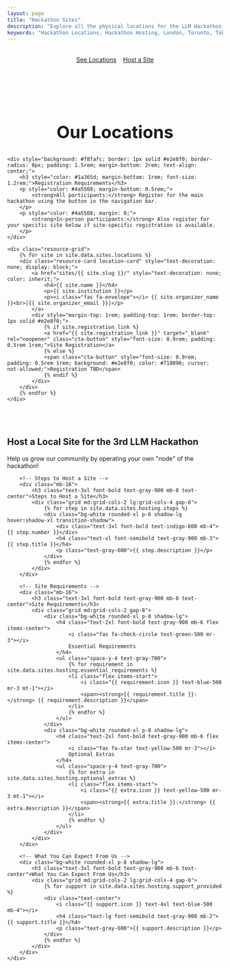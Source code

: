 ```yaml
---
layout: page
title: "Hackathon Sites"
description: "Explore all the physical locations for the LLM Hackathon and learn how to host your own site."
keywords: "Hackathon Locations, Hackathon Hosting, London, Toronto, Tokyo, On-site Hackathon, Venue Information"
---
```


<div style="text-align: center; margin-top: 2rem; display: flex; justify-content: center; gap: 1rem;">
    <a href="#locations" class="cta-button">See Locations</a>
    <a href="#hosting" class="cta-button">Host a Site</a>
</div>

<section id="locations" class="content-section" style="padding-top: 5rem; scroll-margin-top: 100px;">
    <h2 style="text-align: center; font-size: 2.5rem; margin-bottom: 2rem;">Our <span>Locations</span></h2>
    
    <div style="background: #f8fafc; border: 1px solid #e2e8f0; border-radius: 8px; padding: 1.5rem; margin-bottom: 2rem; text-align: center;">
        <h3 style="color: #1a365d; margin-bottom: 1rem; font-size: 1.2rem;">Registration Requirements</h3>
        <p style="color: #4a5568; margin-bottom: 0.5rem;">
            <strong>All participants:</strong> Register for the main hackathon using the button in the navigation bar.
        </p>
        <p style="color: #4a5568; margin: 0;">
            <strong>In-person participants:</strong> Also register for your specific site below if site-specific registration is available.
        </p>
    </div>
    
    <div class="resource-grid">
        {% for site in site.data.sites.locations %}
        <div class="resource-card location-card" style="text-decoration: none; display: block;">
            <a href="sites/{{ site.slug }}/" style="text-decoration: none; color: inherit;">
                <h4>{{ site.name }}</h4>
                <p>{{ site.institution }}</p>
                <p><i class="fas fa-envelope"></i> {{ site.organizer_name }}<br>[{{ site.organizer_email }}]</p>
            </a>
            <div style="margin-top: 1rem; padding-top: 1rem; border-top: 1px solid #e2e8f0;">
                {% if site.registration_link %}
                <a href="{{ site.registration_link }}" target="_blank" rel="noopener" class="cta-button" style="font-size: 0.9rem; padding: 0.5rem 1rem;">Site Registration</a>
                {% else %}
                <span class="cta-button" style="font-size: 0.9rem; padding: 0.5rem 1rem; background: #e2e8f0; color: #718096; cursor: not-allowed;">Registration TBD</span>
                {% endif %}
            </div>
        </div>
        {% endfor %}
    </div>
</section>

<section id="hosting" class="bg-gradient-to-br from-blue-50 to-indigo-100 py-16"
    style="margin-top: 5rem; scroll-margin-top: 100px;">
    <div class="max-w-6xl mx-auto px-6">
        <div class="text-center mb-12">
            <h2 class="text-4xl font-bold text-gray-900 mb-4">Host a Local Site for the 3rd LLM Hackathon</h2>
            <p class="text-xl text-gray-700 max-w-3xl mx-auto">
                Help us grow our community by operating your own "node" of the hackathon!
            </p>
            <div class="mt-6 border-t-2 border-indigo-300 w-24 mx-auto"></div>
        </div>

        <!-- Steps to Host a Site -->
        <div class="mb-16">
            <h3 class="text-3xl font-bold text-gray-900 mb-8 text-center">Steps to Host a Site</h3>
            <div class="grid md:grid-cols-2 lg:grid-cols-4 gap-6">
                {% for step in site.data.sites.hosting.steps %}
                <div class="bg-white rounded-xl p-6 shadow-lg hover:shadow-xl transition-shadow">
                    <div class="text-3xl font-bold text-indigo-600 mb-4">{{ step.number }}</div>
                    <h4 class="text-xl font-semibold text-gray-900 mb-3">{{ step.title }}</h4>
                    <p class="text-gray-600">{{ step.description }}</p>
                </div>
                {% endfor %}
            </div>
        </div>

        <!-- Site Requirements -->
        <div class="mb-16">
            <h3 class="text-3xl font-bold text-gray-900 mb-8 text-center">Site Requirements</h3>
            <div class="grid md:grid-cols-2 gap-8">
                <div class="bg-white rounded-xl p-8 shadow-lg">
                    <h4 class="text-2xl font-bold text-gray-900 mb-6 flex items-center">
                        <i class="fas fa-check-circle text-green-500 mr-3"></i>
                        Essential Requirements
                    </h4>
                    <ul class="space-y-4 text-gray-700">
                        {% for requirement in site.data.sites.hosting.essential_requirements %}
                        <li class="flex items-start">
                            <i class="{{ requirement.icon }} text-blue-500 mr-3 mt-1"></i>
                            <span><strong>{{ requirement.title }}:</strong> {{ requirement.description }}</span>
                        </li>
                        {% endfor %}
                    </ul>
                </div>
                <div class="bg-white rounded-xl p-8 shadow-lg">
                    <h4 class="text-2xl font-bold text-gray-900 mb-6 flex items-center">
                        <i class="fas fa-star text-yellow-500 mr-3"></i>
                        Optional Extras
                    </h4>
                    <ul class="space-y-4 text-gray-700">
                        {% for extra in site.data.sites.hosting.optional_extras %}
                        <li class="flex items-start">
                            <i class="{{ extra.icon }} text-yellow-500 mr-3 mt-1"></i>
                            <span><strong>{{ extra.title }}:</strong> {{ extra.description }}</span>
                        </li>
                        {% endfor %}
                    </ul>
                </div>
            </div>
        </div>

        <!-- What You Can Expect From Us -->
        <div class="bg-white rounded-xl p-8 shadow-lg">
            <h3 class="text-3xl font-bold text-gray-900 mb-6 text-center">What You Can Expect From Us</h3>
            <div class="grid md:grid-cols-2 lg:grid-cols-4 gap-6">
                {% for support in site.data.sites.hosting.support_provided %}
                <div class="text-center">
                    <i class="{{ support.icon }} text-4xl text-blue-500 mb-4"></i>
                    <h4 class="text-lg font-semibold text-gray-900 mb-2">{{ support.title }}</h4>
                    <p class="text-gray-600">{{ support.description }}</p>
                </div>
                {% endfor %}
            </div>
        </div>
    </div>
</section>